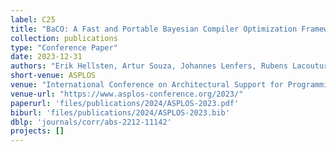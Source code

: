 ```yaml
---
label: C25
title: "BaCO: A Fast and Portable Bayesian Compiler Optimization Framework"
collection: publications
type: "Conference Paper"
date: 2023-12-31
authors: "Erik Hellsten, Artur Souza, Johannes Lenfers, Rubens Lacouture, Olivia Hsu, Adel Ejjeh, Fredrik Kjolstad, Michel Steuwer, Kunle Olukotun, and Luigi Nardi"
short-venue: ASPLOS
venue: "International Conference on Architectural Support for Programming Languages and Operating Systems"
venue-url: "https://www.asplos-conference.org/2023/"
paperurl: 'files/publications/2024/ASPLOS-2023.pdf'
biburl: 'files/publications/2024/ASPLOS-2023.bib'
dblp: 'journals/corr/abs-2212-11142'
projects: []
---
```

